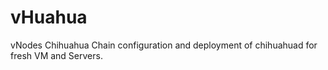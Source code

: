 # vHuahua
vNodes Chihuahua Chain configuration and deployment of chihuahuad for fresh VM and Servers.
